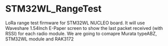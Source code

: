 # STM32WL_RangeTest
 LoRa range test firmware for STM32WL NUCLEO board. It will use Waveshare 1.54Inch E-Paper screen to show the last packet received (with RSSI) for each radio module. We are going to comapre Murata typeABZ, STM32WL module and RAK3172
